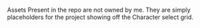Assets Present in the repo are not owned by me.
They are simply placeholders for the project showing off the Character select grid.